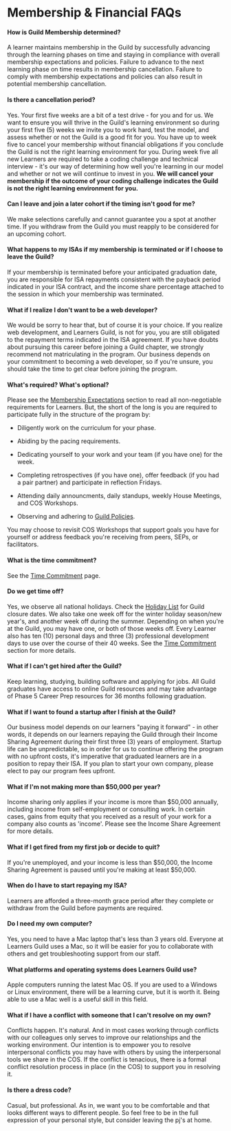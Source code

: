 # Membership & Financial FAQs

#### How is Guild Membership determined?

A learner maintains membership in the Guild by successfully advancing through the learning phases on time and staying in compliance with overall membership expectations and policies. Failure to advance to the next learning phase on time results in membership cancellation. Failure to comply with membership expectations and policies can also result in potential membership cancellation.

#### Is there a cancellation period?

Yes. Your first five weeks are a bit of a test drive - for you and for us. We want to ensure you will thrive in the Guild's learning environment so during your first five \(5\) weeks we invite you to work hard, test the model, and assess whether or not the Guild is a good fit for you. You have up to week five to cancel your membership without financial obligations if you conclude the Guild is not the right learning environment for you. During week five all new Learners are required to take a coding challenge and technical interview - it's our way of determining how well you're learning in our model and whether or not we will continue to invest in you. **We will cancel your membership if the outcome of your coding challenge indicates the Guild is not the right learning environment for you.**

#### **Can I leave and join a later cohort if the timing isn't good for me?**

We make selections carefully and cannot guarantee you a spot at another time. If you withdraw from the Guild you must reapply to be considered for an upcoming cohort.

#### What happens to my ISAs if my membership is terminated or if I choose to leave the Guild?

If your membership is terminated before your anticipated graduation date, you are responsible for ISA repayments consistent with the payback period indicated in your ISA contract, and the income share percentage attached to the session in which your membership was terminated.

#### What if I realize I don't want to be a web developer?

We would be sorry to hear that, but of course it is your choice. If you realize web development, and Learners Guild, is not for you, you are still obligated to the repayment terms indicated in the ISA agreement. If you have doubts about pursuing this career before joining a Guild chapter, we strongly recommend not matriculating in the program. Our business depends on your commitment to becoming a web developer, so if you're unsure, you should take the time to get clear before joining the program.

#### What's required? What's optional?

Please see the [Membership Expectations](/General/Membership/membership-expectations.md) section to read all non-negotiable requirements for Learners. But, the short of the long is you are required to participate fully in the structure of the program by:

* Diligently work on the curriculum for your phase.  
* Abiding by the pacing requirements.

* Dedicating yourself to your work and your team \(if you have one\) for the week.

* Completing retrospectives \(if you have one\), offer feedback \(if you had a pair partner\) and participate in reflection Fridays.

* Attending daily announcments, daily standups, weekly House Meetings, and COS Workshops.

* Observing and adhering to [Guild Policies](//Policies/README.md).

You may choose to revisit COS Workshops that support goals you have for yourself or address feedback you're receiving from peers, SEPs, or facilitators.

#### What is the time commitment?

See the [Time Commitment](../Policies/Time_Commitment.md) page.

#### Do we get time off?

Yes, we observe all national holidays. Check the [Holiday List](//General/Holiday_List.md) for Guild closure dates. We also take one week off for the winter holiday season/new year's, and another week off during the summer. Depending on when you're at the Guild, you may have one, or both of those weeks off. Every Learner also has ten \(10\) personal days and three \(3\) professional development days to use over the course of their 40 weeks. See the [Time Commitment ](//Policies/Time_Commitment.md)section for more details.

#### What if I can't get hired after the Guild?

Keep learning, studying, building software and applying for jobs. All Guild graduates have access to online Guild resources and may take advantage of Phase 5 Career Prep resources for 36 months following graduation.

#### What if I want to found a startup after I finish at the Guild?

Our business model depends on our learners "paying it forward" - in other words, it depends on our learners repaying the Guild through their Income Sharing Agreement during their first three \(3\) years of employment. Startup life can be unpredictable, so in order for us to continue offering the program with no upfront costs, it's imperative that graduated learners are in a position to repay their ISA. If you plan to start your own company, please elect to pay our program fees upfront.

#### What if I'm not making more than $50,000 per year?

Income sharing only applies if your income is more than $50,000 annually, including income from self-employment or consulting work. In certain cases, gains from equity that you received as a result of your work for a company also counts as 'income'. Please see the Income Share Agreement for more details.

#### What if I get fired from my first job or decide to quit?

If you're unemployed, and your income is less than $50,000, the Income Sharing Agreement is paused until you're making at least $50,000.

#### When do I have to start repaying my ISA?

Learners are afforded a three-month grace period after they complete or withdraw from the Guild before payments are required.

#### Do I need my own computer?

Yes, you need to have a Mac laptop that's less than 3 years old. Everyone at Learners Guild uses a Mac, so it will be easier for you to collaborate with others and get troubleshooting support from our staff.

#### What platforms and operating systems does Learners Guild use?

Apple computers running the latest Mac OS. If you are used to a Windows or Linux environment, there will be a learning curve, but it is worth it. Being able to use a Mac well is a useful skill in this field.

#### What if I have a conflict with someone that I can't resolve on my own?

Conflicts happen. It's natural. And in most cases working through conflicts with our colleagues only serves to improve our relationships and the working environment. Our intention is to empower you to resolve interpersonal conflicts you may have with others by using the interpersonal tools we share in the COS. If the conflict is tenacious, there is a formal conflict resolution process in place \(in the COS\) to support you in resolving it.

#### Is there a dress code?

Casual, but professional. As in, we want you to be comfortable and that looks different ways to different people. So feel free to be in the full expression of your personal style, but consider leaving the pj's at home.

